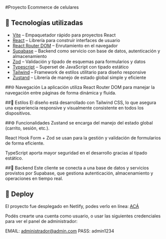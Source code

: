 #Proyecto Ecommerce de celulares 

## 🚀 Tecnologías utilizadas

- [Vite](https://vitejs.dev/) – Empaquetador rápido para proyectos React
- [React](https://reactjs.org/) – Librería para construir interfaces de usuario
- [React Router DOM](https://reactrouter.com/) – Enrutamiento en el navegador
- [Supabase](https://supabase.com/) – Backend como servicio con base de datos, autenticación y almacenamiento
- [Zod](https://zod.dev/) – Validación y tipado de esquemas para formularios y datos
- [Typescript](https://www.typescriptlang.org/) – Superset de JavaScript con tipado estático
- [Tailwind](https://tailwindcss.com/) – Framework de estilos utilitario para diseño responsive
- [Zustand](https://zustand-demo.pmnd.rs/) – Librería de manejo de estado global simple y eficiente

##🌐 Navegación
La aplicación utiliza React Router DOM para manejar la navegación entre páginas de forma dinámica y fluida.

##🎨 Estilos
El diseño está desarrollado con Tailwind CSS, lo que asegura una experiencia responsive y visualmente consistente en todos los dispositivos.

##⚙️ Funcionalidades
Zustand se encarga del manejo del estado global (carrito, sesión, etc.).

React Hook Form + Zod se usan para la gestión y validación de formularios de forma eficiente.

TypeScript aporta mayor seguridad en el desarrollo gracias al tipado estático.

##📡 Backend
Este cliente se conecta a una base de datos y servicios provistos por Supabase, que gestiona autenticación, almacenamiento y operaciones en tiempo real.

## 🚀 Deploy
El proyecto fue desplegado en Netlify, podes verlo en línea: [ACÁ](https://freecellphones.netlify.app/)

Podés crearte una cuenta como usuario, o usar las siguientes credenciales para ver el panel de administrador:

EMAIL: administrador@admin.com
PASS: admin1234

